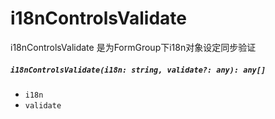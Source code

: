 # i18nControlsValidate

i18nControlsValidate 是为FormGroup下i18n对象设定同步验证

##### `i18nControlsValidate(i18n: string, validate?: any): any[]`

- `i18n`
- `validate`